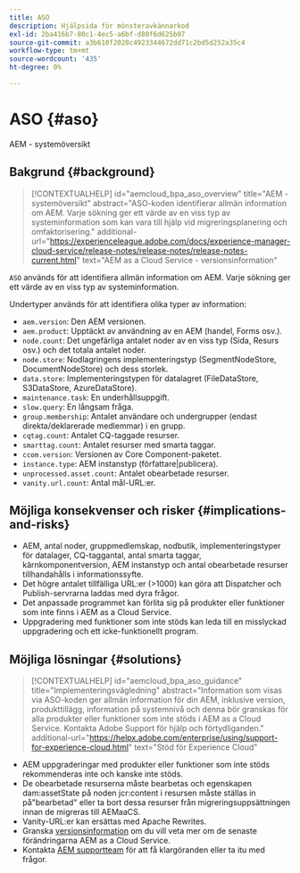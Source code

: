 ```yaml
---
title: ASO
description: Hjälpsida för mönsteravkännarkod
exl-id: 2ba416b7-80c1-4ec5-a6bf-d80f6d625b07
source-git-commit: a3b610f2028c4923344672dd71c2bd5d252a35c4
workflow-type: tm+mt
source-wordcount: '435'
ht-degree: 0%

---
```


# ASO {#aso}

AEM - systemöversikt

## Bakgrund {#background}

>[!CONTEXTUALHELP]
>id="aemcloud_bpa_aso_overview"
>title="AEM - systemöversikt"
>abstract="ASO-koden identifierar allmän information om AEM. Varje sökning ger ett värde av en viss typ av systeminformation som kan vara till hjälp vid migreringsplanering och omfaktorisering."
>additional-url="https://experienceleague.adobe.com/docs/experience-manager-cloud-service/release-notes/release-notes/release-notes-current.html" text="AEM as a Cloud Service - versionsinformation"

`ASO` används för att identifiera allmän information om AEM. Varje sökning ger ett värde av en viss typ av systeminformation.

Undertyper används för att identifiera olika typer av information:

* `aem.version`: Den AEM versionen.
* `aem.product`: Upptäckt av användning av en AEM (handel, Forms osv.).
* `node.count`: Det ungefärliga antalet noder av en viss typ (Sida, Resurs osv.) och det totala antalet noder.
* `node.store`: Nodlagringens implementeringstyp (SegmentNodeStore, DocumentNodeStore) och dess storlek.
* `data.store`: Implementeringstypen för datalagret (FileDataStore, S3DataStore, AzureDataStore).
* `maintenance.task`: En underhållsuppgift.
* `slow.query`: En långsam fråga.
* `group.membership`: Antalet användare och undergrupper (endast direkta/deklarerade medlemmar) i en grupp.
* `cqtag.count`: Antalet CQ-taggade resurser.
* `smarttag.count`: Antalet resurser med smarta taggar.
* `ccom.version`: Versionen av Core Component-paketet.
* `instance.type`: AEM instanstyp (författare|publicera).
* `unprocessed.asset.count`: Antalet obearbetade resurser.
* `vanity.url.count`: Antal mål-URL:er.

## Möjliga konsekvenser och risker {#implications-and-risks}

* AEM, antal noder, gruppmedlemskap, nodbutik, implementeringstyper för datalager, CQ-taggantal, antal smarta taggar, kärnkomponentversion, AEM instanstyp och antal obearbetade resurser tillhandahålls i informationssyfte.
* Det högre antalet tillfälliga URL:er (>1000) kan göra att Dispatcher och Publish-servrarna laddas med dyra frågor.
* Det anpassade programmet kan förlita sig på produkter eller funktioner som inte finns i AEM as a Cloud Service.
* Uppgradering med funktioner som inte stöds kan leda till en misslyckad uppgradering och ett icke-funktionellt program.

## Möjliga lösningar {#solutions}

>[!CONTEXTUALHELP]
>id="aemcloud_bpa_aso_guidance"
>title="Implementeringsvägledning"
>abstract="Information som visas via ASO-koden ger allmän information för din AEM, inklusive version, produkttillägg, information på systemnivå och denna bör granskas för alla produkter eller funktioner som inte stöds i AEM as a Cloud Service. Kontakta Adobe Support för hjälp och förtydliganden."
>additional-url="https://helpx.adobe.com/enterprise/using/support-for-experience-cloud.html" text="Stöd för Experience Cloud"

* AEM uppgraderingar med produkter eller funktioner som inte stöds rekommenderas inte och kanske inte stöds.
* De obearbetade resurserna måste bearbetas och egenskapen dam:assetState på noden jcr:content i resursen måste ställas in på&quot;bearbetad&quot; eller ta bort dessa resurser från migreringsuppsättningen innan de migreras till AEMaaCS.
* Vanity-URL:er kan ersättas med Apache Rewrites.
* Granska [versionsinformation](https://experienceleague.adobe.com/docs/experience-manager-cloud-service/release-notes/release-notes/release-notes-current.html) om du vill veta mer om de senaste förändringarna AEM as a Cloud Service.
* Kontakta [AEM supportteam](https://helpx.adobe.com/enterprise/using/support-for-experience-cloud.html) för att få klargöranden eller ta itu med frågor.

